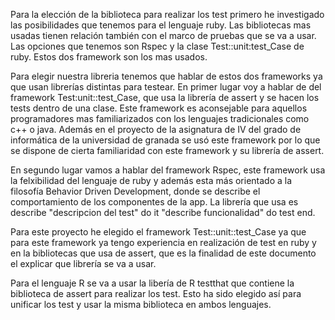 Para la elección de la biblioteca para realizar los test primero he investigado las posibilidades que tenemos para el lenguaje ruby. Las bibliotecas mas usadas tienen relación también con el marco de pruebas que se va a usar. Las opciones que tenemos son Rspec y la clase Test::unit:test_Case de ruby. Estos dos framework son los mas usados.

Para elegir nuestra libreria tenemos que hablar de estos dos frameworks ya que usan librerías distintas para testear. En primer lugar voy a hablar de del framework Test:unit::test_Case, que usa la librería de assert y se hacen los tests dentro de una clase. Este framework es aconsejable para aquellos programadores mas familiarizados con los lenguajes tradicionales como c++ o java. Además en el proyecto de la asignatura de IV del grado de informática de la universidad de granada se usó este framework por lo que se dispone de cierta familiaridad con este framework y su librería de assert.

En segundo lugar vamos a hablar del framework Rspec, este framework usa la felxibilidad del lenguaje de ruby y además esta más orientado a la filosofía Behavior Driven Development, donde se describe el comportamiento de los componentes de la app. La librería que usa es describe "descripcion del test" do it "describe funcionalidad" do test end.

Para este proyecto he elegido el framework Test::unit::test_Case ya que para este framework ya tengo experiencia en realización de test en ruby y en la bibliotecas que usa de assert, que es la finalidad de este documento el explicar que librería se va a usar.

Para el lenguaje R se va a usar la libería de R testthat que contiene la biblioteca de assert para realizar los test. Esto ha sido elegido así para unificar los test y usar la misma biblioteca en ambos lenguajes.
